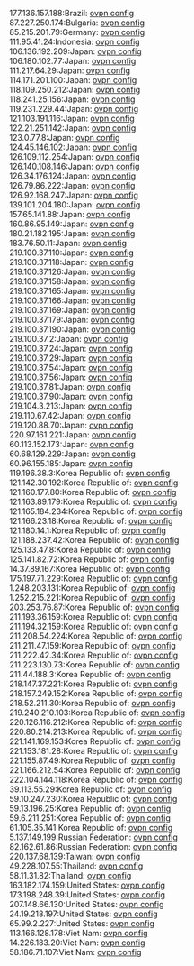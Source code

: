 177.136.157.188:Brazil: [ovpn config](vpn/177_136_157_188.ovpn)  
87.227.250.174:Bulgaria: [ovpn config](vpn/87_227_250_174.ovpn)  
85.215.201.79:Germany: [ovpn config](vpn/85_215_201_79.ovpn)  
111.95.41.24:Indonesia: [ovpn config](vpn/111_95_41_24.ovpn)  
106.136.192.209:Japan: [ovpn config](vpn/106_136_192_209.ovpn)  
106.180.102.77:Japan: [ovpn config](vpn/106_180_102_77.ovpn)  
111.217.64.29:Japan: [ovpn config](vpn/111_217_64_29.ovpn)  
114.171.201.100:Japan: [ovpn config](vpn/114_171_201_100.ovpn)  
118.109.250.212:Japan: [ovpn config](vpn/118_109_250_212.ovpn)  
118.241.25.156:Japan: [ovpn config](vpn/118_241_25_156.ovpn)  
119.231.229.44:Japan: [ovpn config](vpn/119_231_229_44.ovpn)  
121.103.191.116:Japan: [ovpn config](vpn/121_103_191_116.ovpn)  
122.21.251.142:Japan: [ovpn config](vpn/122_21_251_142.ovpn)  
123.0.77.8:Japan: [ovpn config](vpn/123_0_77_8.ovpn)  
124.45.146.102:Japan: [ovpn config](vpn/124_45_146_102.ovpn)  
126.109.112.254:Japan: [ovpn config](vpn/126_109_112_254.ovpn)  
126.140.108.146:Japan: [ovpn config](vpn/126_140_108_146.ovpn)  
126.34.176.124:Japan: [ovpn config](vpn/126_34_176_124.ovpn)  
126.79.86.222:Japan: [ovpn config](vpn/126_79_86_222.ovpn)  
126.92.168.247:Japan: [ovpn config](vpn/126_92_168_247.ovpn)  
139.101.204.180:Japan: [ovpn config](vpn/139_101_204_180.ovpn)  
157.65.141.88:Japan: [ovpn config](vpn/157_65_141_88.ovpn)  
160.86.95.149:Japan: [ovpn config](vpn/160_86_95_149.ovpn)  
180.21.182.195:Japan: [ovpn config](vpn/180_21_182_195.ovpn)  
183.76.50.11:Japan: [ovpn config](vpn/183_76_50_11.ovpn)  
219.100.37.110:Japan: [ovpn config](vpn/219_100_37_110.ovpn)  
219.100.37.118:Japan: [ovpn config](vpn/219_100_37_118.ovpn)  
219.100.37.126:Japan: [ovpn config](vpn/219_100_37_126.ovpn)  
219.100.37.158:Japan: [ovpn config](vpn/219_100_37_158.ovpn)  
219.100.37.165:Japan: [ovpn config](vpn/219_100_37_165.ovpn)  
219.100.37.166:Japan: [ovpn config](vpn/219_100_37_166.ovpn)  
219.100.37.169:Japan: [ovpn config](vpn/219_100_37_169.ovpn)  
219.100.37.179:Japan: [ovpn config](vpn/219_100_37_179.ovpn)  
219.100.37.190:Japan: [ovpn config](vpn/219_100_37_190.ovpn)  
219.100.37.2:Japan: [ovpn config](vpn/219_100_37_2.ovpn)  
219.100.37.24:Japan: [ovpn config](vpn/219_100_37_24.ovpn)  
219.100.37.29:Japan: [ovpn config](vpn/219_100_37_29.ovpn)  
219.100.37.54:Japan: [ovpn config](vpn/219_100_37_54.ovpn)  
219.100.37.56:Japan: [ovpn config](vpn/219_100_37_56.ovpn)  
219.100.37.81:Japan: [ovpn config](vpn/219_100_37_81.ovpn)  
219.100.37.90:Japan: [ovpn config](vpn/219_100_37_90.ovpn)  
219.104.3.213:Japan: [ovpn config](vpn/219_104_3_213.ovpn)  
219.110.67.42:Japan: [ovpn config](vpn/219_110_67_42.ovpn)  
219.120.88.70:Japan: [ovpn config](vpn/219_120_88_70.ovpn)  
220.97.161.221:Japan: [ovpn config](vpn/220_97_161_221.ovpn)  
60.113.152.173:Japan: [ovpn config](vpn/60_113_152_173.ovpn)  
60.68.129.229:Japan: [ovpn config](vpn/60_68_129_229.ovpn)  
60.96.155.185:Japan: [ovpn config](vpn/60_96_155_185.ovpn)  
119.196.38.3:Korea Republic of: [ovpn config](vpn/119_196_38_3.ovpn)  
121.142.30.192:Korea Republic of: [ovpn config](vpn/121_142_30_192.ovpn)  
121.160.177.80:Korea Republic of: [ovpn config](vpn/121_160_177_80.ovpn)  
121.163.89.179:Korea Republic of: [ovpn config](vpn/121_163_89_179.ovpn)  
121.165.184.234:Korea Republic of: [ovpn config](vpn/121_165_184_234.ovpn)  
121.166.23.18:Korea Republic of: [ovpn config](vpn/121_166_23_18.ovpn)  
121.180.14.1:Korea Republic of: [ovpn config](vpn/121_180_14_1.ovpn)  
121.188.237.42:Korea Republic of: [ovpn config](vpn/121_188_237_42.ovpn)  
125.133.47.8:Korea Republic of: [ovpn config](vpn/125_133_47_8.ovpn)  
125.141.82.72:Korea Republic of: [ovpn config](vpn/125_141_82_72.ovpn)  
14.37.89.167:Korea Republic of: [ovpn config](vpn/14_37_89_167.ovpn)  
175.197.71.229:Korea Republic of: [ovpn config](vpn/175_197_71_229.ovpn)  
1.248.203.131:Korea Republic of: [ovpn config](vpn/1_248_203_131.ovpn)  
1.252.215.221:Korea Republic of: [ovpn config](vpn/1_252_215_221.ovpn)  
203.253.76.87:Korea Republic of: [ovpn config](vpn/203_253_76_87.ovpn)  
211.193.36.159:Korea Republic of: [ovpn config](vpn/211_193_36_159.ovpn)  
211.194.32.159:Korea Republic of: [ovpn config](vpn/211_194_32_159.ovpn)  
211.208.54.224:Korea Republic of: [ovpn config](vpn/211_208_54_224.ovpn)  
211.211.47.159:Korea Republic of: [ovpn config](vpn/211_211_47_159.ovpn)  
211.222.42.34:Korea Republic of: [ovpn config](vpn/211_222_42_34.ovpn)  
211.223.130.73:Korea Republic of: [ovpn config](vpn/211_223_130_73.ovpn)  
211.44.188.3:Korea Republic of: [ovpn config](vpn/211_44_188_3.ovpn)  
218.147.37.221:Korea Republic of: [ovpn config](vpn/218_147_37_221.ovpn)  
218.157.249.152:Korea Republic of: [ovpn config](vpn/218_157_249_152.ovpn)  
218.52.211.30:Korea Republic of: [ovpn config](vpn/218_52_211_30.ovpn)  
219.240.210.103:Korea Republic of: [ovpn config](vpn/219_240_210_103.ovpn)  
220.126.116.212:Korea Republic of: [ovpn config](vpn/220_126_116_212.ovpn)  
220.80.214.213:Korea Republic of: [ovpn config](vpn/220_80_214_213.ovpn)  
221.141.169.153:Korea Republic of: [ovpn config](vpn/221_141_169_153.ovpn)  
221.153.181.28:Korea Republic of: [ovpn config](vpn/221_153_181_28.ovpn)  
221.155.87.49:Korea Republic of: [ovpn config](vpn/221_155_87_49.ovpn)  
221.166.212.54:Korea Republic of: [ovpn config](vpn/221_166_212_54.ovpn)  
222.104.144.118:Korea Republic of: [ovpn config](vpn/222_104_144_118.ovpn)  
39.113.55.29:Korea Republic of: [ovpn config](vpn/39_113_55_29.ovpn)  
59.10.247.230:Korea Republic of: [ovpn config](vpn/59_10_247_230.ovpn)  
59.13.196.25:Korea Republic of: [ovpn config](vpn/59_13_196_25.ovpn)  
59.6.211.251:Korea Republic of: [ovpn config](vpn/59_6_211_251.ovpn)  
61.105.35.141:Korea Republic of: [ovpn config](vpn/61_105_35_141.ovpn)  
5.137.149.199:Russian Federation: [ovpn config](vpn/5_137_149_199.ovpn)  
82.162.61.86:Russian Federation: [ovpn config](vpn/82_162_61_86.ovpn)  
220.137.68.139:Taiwan: [ovpn config](vpn/220_137_68_139.ovpn)  
49.228.107.55:Thailand: [ovpn config](vpn/49_228_107_55.ovpn)  
58.11.31.82:Thailand: [ovpn config](vpn/58_11_31_82.ovpn)  
163.182.174.159:United States: [ovpn config](vpn/163_182_174_159.ovpn)  
173.198.248.39:United States: [ovpn config](vpn/173_198_248_39.ovpn)  
207.148.66.130:United States: [ovpn config](vpn/207_148_66_130.ovpn)  
24.19.218.197:United States: [ovpn config](vpn/24_19_218_197.ovpn)  
65.99.2.227:United States: [ovpn config](vpn/65_99_2_227.ovpn)  
113.166.128.178:Viet Nam: [ovpn config](vpn/113_166_128_178.ovpn)  
14.226.183.20:Viet Nam: [ovpn config](vpn/14_226_183_20.ovpn)  
58.186.71.107:Viet Nam: [ovpn config](vpn/58_186_71_107.ovpn)  
